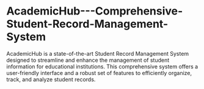 # AcademicHub---Comprehensive-Student-Record-Management-System
AcademicHub is a state-of-the-art Student Record Management System designed to streamline and enhance the management of student information for educational institutions. This comprehensive system offers a user-friendly interface and a robust set of features to efficiently organize, track, and analyze student records.
